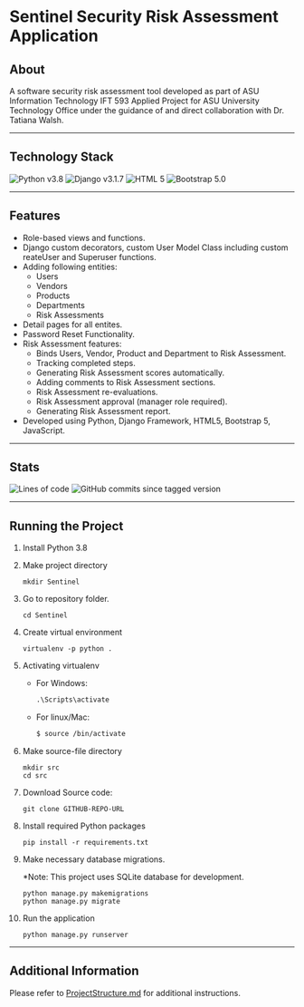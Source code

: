 # Sentinel Security Risk Assessment Application

## About
A software security risk assessment tool developed as part of ASU Information Technology IFT 593 Applied Project for ASU University Technology Office under the guidance of and direct collaboration with Dr. Tatiana Walsh.

---
## Technology Stack
![Python v3.8](https://img.shields.io/badge/Python-v3.8-blue?style=flat-square&logo=python&logoColor=white)
![Django v3.1.7](https://img.shields.io/badge/Django-v3.1.7-blue?style=flat-square&logo=django)
![HTML 5](https://img.shields.io/badge/HTML-5-blue?style=flat-square)
![Bootstrap 5.0](https://img.shields.io/badge/Bootstrap-v5.0-blue?style=flat-square&logo=bootstrap&logoColor=white)

---
## Features
- Role-based views and functions.
- Django custom decorators, custom User Model Class including custom reateUser and Superuser functions.
- Adding following entities:
  - Users
  - Vendors
  - Products
  - Departments
  - Risk Assessments
- Detail pages for all entites. 
- Password Reset Functionality.
- Risk Assessment features:
  - Binds Users, Vendor, Product and Department to Risk Assessment.
  - Tracking completed steps.
  - Generating Risk Assessment scores automatically.
  - Adding comments to Risk Assessment sections.
  - Risk Assessment re-evaluations.
  - Risk Assessment approval (manager role required).
  - Generating Risk Assessment report.
- Developed using Python, Django Framework, HTML5, Bootstrap 5, JavaScript.

---
## Stats
![Lines of code](https://img.shields.io/tokei/lines/github/deviloid/SecurityRiskAssessment-Django?label=Total%20Lines%20of%20Code&style=flat-square)
![GitHub commits since tagged version](https://img.shields.io/github/commits-since/deviloid/SecurityRiskAssessment-Django/6ddbd29?label=%23%20of%20Commits%20made%20since%20initial&style=flat-square)

---
## Running the Project

1. Install Python 3.8
   
2. Make project directory
    ```
    mkdir Sentinel
    ```
3. Go to repository folder.
    ```
    cd Sentinel
    ```
4. Create virtual environment
    ```
    virtualenv -p python .
    ```
5. Activating virtualenv

    - For Windows:
        ```cmd
        .\Scripts\activate
        ```
    - For linux/Mac:
        ```bash
        $ source /bin/activate
        ```
6. Make source-file directory
    ```
    mkdir src
    cd src
    ```
7. Download Source code:
    ```
    git clone GITHUB-REPO-URL
    ```
8. Install required Python packages
    ```pip
    pip install -r requirements.txt
    ```
9.  Make necessary database migrations.
    
    *Note: This project uses SQLite database for development.
    ```
    python manage.py makemigrations
    python manage.py migrate
    ```
10. Run the application
    ```
    python manage.py runserver
    ```
---

## Additional Information
Please refer to [ProjectStructure.md](ProjectStructure.md) for additional instructions.